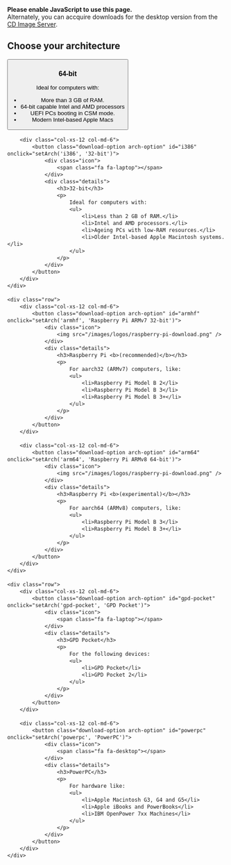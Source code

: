<!--
.. title: Download
.. slug: download
.. date: 2017-07-06 10:00:00 UTC
.. tags: Ubuntu,MATE,download
.. link:
.. description: Download a copy of Ubuntu MATE
.. type: text
.. author: Luke Horwell
-->

<link href="/assets/css/downloads.css" rel="stylesheet" type="text/css">

<noscript>
    <div class="alert alert-danger">
        <strong>Please enable JavaScript to use this page.</strong>
        <br/>
        Alternately, you can accquire downloads for the desktop version from the
        <a href="http://cdimage.ubuntu.com/ubuntu-mate/">CD Image Server</a>.
    </div>
</noscript>

<!----------------------------
 1. Architecture Selection
----------------------------->
<div id="arch-list" class="download-cards">
    <h2>Choose your architecture</h2>
    <div class="row">
        <div class="col-xs-12 col-md-6">
            <button class="download-option arch-option" id="amd64" onclick="setArch('amd64', '64-bit')">
                <div class="icon">
                    <span class="fa fa-laptop"></span>
                </div>
                <div class="details">
                    <h3>64-bit</h3>
                    <p>
                        Ideal for computers with:
                        <ul>
                            <li>More than 3 GB of RAM.</li>
                            <li>64-bit capable Intel and AMD processors</li>
                            <li>UEFI PCs booting in CSM mode.</li>
                            <li>Modern Intel-based Apple Macs</li>
                        </ul>
                    </p>
                </div>
            </button>
        </div>

        <div class="col-xs-12 col-md-6">
            <button class="download-option arch-option" id="i386" onclick="setArch('i386', '32-bit')">
                <div class="icon">
                    <span class="fa fa-laptop"></span>
                </div>
                <div class="details">
                    <h3>32-bit</h3>
                    <p>
                        Ideal for computers with:
                        <ul>
                            <li>Less than 2 GB of RAM.</li>
                            <li>Intel and AMD processors.</li>
                            <li>Ageing PCs with low-RAM resources.</li>
                            <li>Older Intel-based Apple Macintosh systems.</li>
                        </ul>
                    </p>
                </div>
            </button>
        </div>
    </div>

    <div class="row">
        <div class="col-xs-12 col-md-6">
            <button class="download-option arch-option" id="armhf" onclick="setArch('armhf', 'Raspberry Pi ARMv7 32-bit')">
                <div class="icon">
                    <img src="/images/logos/raspberry-pi-download.png" />
                </div>
                <div class="details">
                    <h3>Raspberry Pi <b>(recommended)</b></h3>
                    <p>
                        For aarch32 (ARMv7) computers, like:
                        <ul>
                            <li>Raspberry Pi Model B 2</li>
                            <li>Raspberry Pi Model B 3</li>
                            <li>Raspberry Pi Model B 3+</li>
                        </ul>
                    </p>
                </div>
            </button>
        </div>

        <div class="col-xs-12 col-md-6">
            <button class="download-option arch-option" id="arm64" onclick="setArch('arm64', 'Raspberry Pi ARMv8 64-bit')">
                <div class="icon">
                    <img src="/images/logos/raspberry-pi-download.png" />
                </div>
                <div class="details">
                    <h3>Raspberry Pi <b>(experimental)</b></h3>
                    <p>
                        For aarch64 (ARMv8) computers, like:
                        <ul>
                            <li>Raspberry Pi Model B 3</li>
                            <li>Raspberry Pi Model B 3+</li>
                        </ul>
                    </p>
                </div>
            </button>
        </div>
    </div>

    <div class="row">
        <div class="col-xs-12 col-md-6">
            <button class="download-option arch-option" id="gpd-pocket" onclick="setArch('gpd-pocket', 'GPD Pocket')">
                <div class="icon">
                    <span class="fa fa-laptop"></span>
                </div>
                <div class="details">
                    <h3>GPD Pocket</h3>
                    <p>
                        For the following devices:
                        <ul>
                            <li>GPD Pocket</li>
                            <li>GPD Pocket 2</li>
                        </ul>
                    </p>
                </div>
            </button>
        </div>

        <div class="col-xs-12 col-md-6">
            <button class="download-option arch-option" id="powerpc" onclick="setArch('powerpc', 'PowerPC')">
                <div class="icon">
                    <span class="fa fa-desktop"></span>
                </div>
                <div class="details">
                    <h3>PowerPC</h3>
                    <p>
                        For hardware like:
                        <ul>
                            <li>Apple Macintosh G3, G4 and G5</li>
                            <li>Apple iBooks and PowerBooks</li>
                            <li>IBM OpenPower 7xx Machines</li>
                        </ul>
                    </p>
                </div>
            </button>
        </div>
    </div>
</div>


<!----------------------------
 2. Release Selection
----------------------------->
<div id="release-list" class="download-cards" hidden>
    <h2>
        Which release would you like?
        <br/>
        <small>for a <span class="arch-choice"></span> system</small>
    </h2>

    <div class="row">
        <div class="col-xs-12 col-md-6">
            <button class="download-option release-option" id="bionic" onclick="setRelease('bionic')">
                <div class="icon">
                    <img src="/assets/img/downloads/releases/bionic.png" />
                </div>
                <div class="details">
                    <h3 class="name"></h3>
                    <p class="description"></p>
                    <div class="support"></div>
                </div>
            </button>
        </div>
        <div class="col-xs-12 col-md-6">
            <button class="download-option release-option" id="xenial" onclick="setRelease('xenial')">
                <div class="icon">
                    <img src="/assets/img/downloads/releases/xenial.svg" />
                </div>
                <div class="details">
                    <h3 class="name"></h3>
                    <p class="description"></p>
                    <div class="support"></div>
                </div>
            </button>
        </div>
    </div>
    <div class="row">
        <div class="col-xs-12 col-md-6">
            <button class="download-option release-option" id="disco" onclick="setRelease('disco')">
                <div class="icon">
                    <img src="/assets/img/downloads/releases/disco.png" />
                </div>
                <div class="details">
                    <h3 class="name"></h3>
                    <p class="description"></p>
                    <div class="support"></div>
                </div>
            </button>
        </div>
        <div class="col-xs-12 col-md-6">
            <button class="download-option release-option" id="cosmic" onclick="setRelease('cosmic')">
                <div class="icon">
                    <img src="/assets/img/downloads/releases/cosmic.png" />
                </div>
                <div class="details">
                    <h3 class="name"></h3>
                    <p class="description"></p>
                    <div class="support"></div>
                </div>
            </button>
        </div>
    </div>

    <div class="row">
        <h4><button class="btn btn-link" onclick="goBackToArch()">Choose a different architecture</button></h4>
    </div>
</div>


<!----------------------------
 3. Download Selection
----------------------------->
<div id="details-list" hidden>
    <div class="row">
        <div id="artwork-background" class="col-xs-12">
            <div class="logo hidden-xs">
                <img src="/assets/img/logos/ubuntu-mate.svg"/>
            </div>
            <div class="text">
                <div id="title">Ubuntu MATE <span id="selected-release"></span></div>
                <a id="release-notes" href="#" class="btn btn-primary btn-lg">Release Notes</a>
            </div>
        </div>
        <br/>
        <div class="col-xs-12" style="text-align:center;">
            <button class="btn btn-link" onclick="goBackToRelease()" style="padding:1em 0; display:block; margin:auto;">Choose a different release</button>
            <div id="pre-release-warning" class="alert alert-danger" style="text-align:left" hidden>
                <span class="fa fa-warning"></span>
                <strong>This is a development pre-release</strong>
                <br/>
                It is better suited for developers and testers who want to help with Ubuntu MATE QA, or to provide testing feedback and file bug reports.
            </div>
        </div>
    </div>
    <hr/>
    <div class="row">
        <div class="col-xs-3">
            <div class="text-center">
                <img src="/assets/img/downloads/torrent.png" alt="BitTorrent">
            </div>
        </div>
        <div class="col-xs-9">
            <h3>Download Links</h3>
            <p>If you can spare the bytes, a torrent is the recommended method to download Ubuntu&nbsp;MATE.</p>
            <a id="torrent-download" href="#" class="btn btn-primary"><span class="fa fa-download"></span> <var></var></a>
            <a id="magnet-download" href="#" class="btn btn-default"><span class="fa fa-magnet"></span> Magnet Link</a>
            <div class="help-tooltip" title="Magnet links directly open your BitTorrent client. For Raspberry Pi and GPD Pocket downloads, this excludes the web seeds, reducing the bandwidth costs.">
                <span class="fa fa-info-circle"></span>
            </div>
            <br/>
            <a id="direct-download" href="#" class="btn btn-default"><span class="fa fa-download"></span> <var></var></a>
            <br/>
            <table>
                <tr>
                    <th>Download Size</th>
                    <td id="download-size">1.7 GB</td>
                </tr>
                <tr>
                    <th>SHA256SUM Checksum</th>
                    <td><code id="sha256sum"></code></td>
                </tr>
            </table>
            <br/>
            <a href="/how-to-verify-downloads"><span class="fa fa-question-circle"></span> How to verify downloads</a>
        </div>
    </div>
    <hr/>
    <div class="row">
        <div class="col-xs-3">
            <div class="text-center">
                <img src="/assets/img/downloads/download-tips.png" alt="Piggy Bank"/>
            </div>
        </div>
        <div class="col-xs-9">
            <h3>Download Tip</h3>
            <p><strong>A little bit goes a long way.</strong>  If everyone who downloaded Ubuntu MATE donated $2.50
            it would fund the full-time development of Ubuntu MATE and MATE Desktop. <u>Please help both projects
            flourish by showing your support with a tip.</u></p>

            <div class="row">
                <!-- Tip $2.50 -->
                <div class="col-xs-3">
                    <form name="single" class="form-horizontal" action="https://www.paypal.com/cgi-bin/webscr" method="post">
                        <fieldset>
                            <button type="submit" class="btn btn-primary">
                                Tip us <strong>$2.50</strong>
                            </button>
                        </fieldset>
                        <input type="hidden" name="cmd" value="_xclick">
                        <input type="hidden" name="business" value="6282B4CZGVCB6">
                        <input class="tip-name" type="hidden" name="item_name" value="Ubuntu MATE Tip">
                        <input type="hidden" name="no_shipping" value="1">
                        <input type="hidden" name="no_note" value="1">
                        <input type="hidden" name="charset" value="UTF-8">
                        <input type="hidden" name="amount" value="2.50">
                        <input type="hidden" name="currency_code" value="USD">
                        <input type="hidden" name="src" value="1">
                        <input type="hidden" name="sra" value="1">
                        <input type="hidden" name="return" value="https://ubuntu-mate.org/donation-completed/">
                        <input type="hidden" name="cancel_return" value="https://ubuntu-mate.org/donation-cancelled/">
                    </form>
                </div>

                <!-- Tip $5 -->
                <div class="col-xs-3">
                    <form name="single" class="form-horizontal" action="https://www.paypal.com/cgi-bin/webscr" method="post">
                        <fieldset>
                            <button type="submit" class="btn btn-primary">
                                Tip us <strong>$5</strong>
                            </button>
                        </fieldset>
                        <input type="hidden" name="cmd" value="_xclick">
                        <input type="hidden" name="business" value="6282B4CZGVCB6">
                        <input class="tip-name" type="hidden" name="item_name" value="Ubuntu MATE Tip">
                        <input type="hidden" name="no_shipping" value="1">
                        <input type="hidden" name="no_note" value="1">
                        <input type="hidden" name="charset" value="UTF-8">
                        <input type="hidden" name="amount" value="5">
                        <input type="hidden" name="currency_code" value="USD">
                        <input type="hidden" name="src" value="1">
                        <input type="hidden" name="sra" value="1">
                        <input type="hidden" name="return" value="https://ubuntu-mate.org/donation-completed/">
                        <input type="hidden" name="cancel_return" value="https://ubuntu-mate.org/donation-cancelled/">
                    </form>
                </div>

                <!-- Tip $10 -->
                <div class="col-xs-3">
                    <form name="single" class="form-horizontal" action="https://www.paypal.com/cgi-bin/webscr" method="post">
                        <fieldset>
                            <button type="submit" class="btn btn-primary">
                                Tip us <strong>$10</strong>
                            </button>
                        </fieldset>
                        <input type="hidden" name="cmd" value="_xclick">
                        <input type="hidden" name="business" value="6282B4CZGVCB6">
                        <input class="tip-name" type="hidden" name="item_name" value="Ubuntu MATE Tip">
                        <input type="hidden" name="no_shipping" value="1">
                        <input type="hidden" name="no_note" value="1">
                        <input type="hidden" name="charset" value="UTF-8">
                        <input type="hidden" name="amount" value="10">
                        <input type="hidden" name="currency_code" value="USD">
                        <input type="hidden" name="src" value="1">
                        <input type="hidden" name="sra" value="1">
                        <input type="hidden" name="return" value="https://ubuntu-mate.org/donation-completed/">
                        <input type="hidden" name="cancel_return" value="https://ubuntu-mate.org/donation-cancelled/">
                    </form>
                </div>

                <!-- Tip $20 -->
                <div class="col-xs-3">
                    <form name="single" class="form-horizontal" action="https://www.paypal.com/cgi-bin/webscr" method="post">
                        <fieldset>
                            <button type="submit" class="btn btn-primary">
                                Tip us <strong>$20</strong>
                            </button>
                        </fieldset>
                        <input type="hidden" name="cmd" value="_xclick">
                        <input type="hidden" name="business" value="6282B4CZGVCB6">
                        <input class="tip-name" type="hidden" name="item_name" value="Ubuntu MATE Tip">
                        <input type="hidden" name="no_shipping" value="1">
                        <input type="hidden" name="no_note" value="1">
                        <input type="hidden" name="charset" value="UTF-8">
                        <input type="hidden" name="amount" value="20">
                        <input type="hidden" name="currency_code" value="USD">
                        <input type="hidden" name="src" value="1">
                        <input type="hidden" name="sra" value="1">
                        <input type="hidden" name="return" value="https://ubuntu-mate.org/donation-completed/">
                        <input type="hidden" name="cancel_return" value="https://ubuntu-mate.org/donation-cancelled/">
                    </form>
                </div>
            </div>
            <h5>Powered by &nbsp;<img src="/assets/img/logos/pp-logo-100px.png" alt="Powered by PayPal" /></h5>
            <p>To donate more, donate with <strong>BitCoin</strong> or become an Ubuntu MATE <strong>Patron</strong>,
            <a href="/donate/">please visit the donate page</a>.</p>
        </div>
    </div>
    <hr/>
    <div class="row">
        <div class="col-xs-3">
            <div class="text-center">
                <img src="/assets/img/downloads/books.png" alt="Books"/>
            </div>
        </div>
        <div class="col-xs-9">
            <h3>Acquire a guide by your side</h3>
            <p style="margin-bottom:20px">
                <span class="fa fa-check"></span> Available in both paperback and ebook format.
            </p>

            <h4><strong>Ubuntu MATE: Upgrading from Windows or OSX</strong></h4>
            <p>This book is a detailed discussion of Ubuntu MATE and its major applications.
            Written for users switching from other operating systems, it’s not ONLY for users
            switching from other systems. It’s also a reference for everyone using Ubuntu MATE.</p>

            <a class="btn btn-primary" href="http://www.amazon.com/dp/ASIN/B074JGLB4H">
                <span class="fa fa-shopping-cart"></span> Buy on Amazon
            </a>
            <a class="btn btn-default" href="https://www.smashwords.com/books/view/731432">
                <span class="fa fa-shopping-cart"></span> Buy on Smashwords
            </a>

            <h4><strong>Using Ubuntu MATE and Its Applications</strong></h4>
            <p>This book is written for computer users who want a reference detailed enough
            to help them to learn about Ubuntu MATE and its applications and to build their
            confidence and competence in using them to get things done.</p>
            <a class="btn btn-primary" href="http://www.amazon.com/dp/ASIN/1983393177">
                <span class="fa fa-shopping-cart"></span> Buy on Amazon
            </a>
            <a class="btn btn-default" href="https://www.smashwords.com/books/view/752029">
                <span class="fa fa-shopping-cart"></span> Buy on Smashwords
            </a>
        </div>
    </div>
    <hr/>
    <div id="sponsor1" class="row">
        <div class="col-xs-3">
            <div class="text-center">
                <br/><br/>
                <img src="/images/sponsors/osdisc.png" alt="OSDisc.com">
            </div>
        </div>
        <div class="col-xs-9">
            <h3>Purchase DVDs and USBs</h3>
            <h4><b>OSDisc.com</b></h4>
            <p>OSDisc.com is a leading source for Linux DVDs and USBs. Purchase ready-to-use bootable
            DVDs and memory sticks that come pre-installed with Ubuntu MATE and have persistent storage.</p>
            <a href="https://www.osdisc.com/products/ubuntumate?affiliate=ubuntumate" class="btn btn-primary">
                <span class="fa fa-shopping-cart"></span> Purchase
            </a>
        </div>
    </div>
    <br/>
    <div id="sponsor2" class="row">
        <div class="col-xs-3">
            <div class="text-center">
                <br/>
                <img src="/images/merch/hellotux/flash-drive.png" alt="HelloTux Flash Drive">
            </div>
        </div>
        <div class="col-xs-9">
            <h4><b>HELLOTUX</b></h4>
            <p>HELLOTUX sell an Ubuntu MATE branded 8GB Metallic Unibody USB stick that is just 41 mm
            long and less than 5 mm thick. It’s the perfect flash drive for your key ring, always
            with you. HELLOTUX will also help you to upgrade your flash drive to the next version
            of Ubuntu MATE, absolutely free.</p>
            <a href="https://www.hellotux.com/ubuntumate1510_flash_drive" class="btn btn-primary">
                <span class="fa fa-shopping-cart"></span> Purchase
            </a>
        </div>
    </div>
    <hr/>
    <div id="getting-started" class="row">
        <div class="row">
            <div class="col-xs-3">
            <div class="text-center">
                <br/>
                <img src="/assets/img/downloads/getting-started.png" alt="Getting Started">
            </div>
        </div>
        <div class="col-xs-9">
            <h3>Getting Started</h3>
            <p>The following resources may be useful to help get you up and running.</p>
            <ul>
                <li><a href="/how-to-create-bootable-usb-drive"><span class="fa fa-usb"></span> Creating a bootable USB on Windows, Mac and GNU/Linux</a></li>
                <li><a href="https://help.ubuntu.com/community/BurningIsoHowto"><span class="fa fa-dot-circle-o"></span> Burning a DVD on Windows, Mac and GNU/Linux</a></li>
                <li><a href="/about/#hardware_requirements"><span class="fa fa-laptop"></span> Check your System Requirements</a></li>
            </ul>
        </div>
    </div>
    <hr/>
    <div id="mirrors" class="row">
        <div class="col-xs-3">
            <div class="text-center">
                <br/>
                <img src="/assets/img/logos/i18n-small.png" alt="Mirrors and Other Options">
            </div>
        </div>
        <div class="col-xs-9">
            <h3>Mirrors and Other Options</h3>
            <p>You might prefer to find a DVD image on a mirror server that is geographically
            close to you in order to achieve a faster download.</p>
            <a target="_blank" rel="noopener" href="https://launchpad.net/ubuntu/+cdmirrors" class="btn btn-default">
                <span class="fa fa-globe"></span> Official Mirrors
            </a>
            <a id="other-downloads" href="#" target="_blank" rel="noopener" class="btn btn-default">
                <span class="fa fa-bookmark"></span> Other Downloads
            </a>
        </div>
    </div>
</div>

<script src="/assets/js/jquery-1.12.2.min.js"></script>
<script src="/assets/js/downloads.js"></script>
